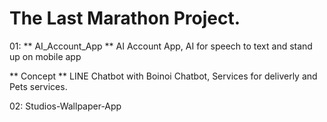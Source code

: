 # The Last Marathon Project.
01: ** AI_Account_App **
AI Account App, AI for speech to text and stand up on mobile app

** Concept **
LINE Chatbot with Boinoi Chatbot, Services for deliverly and Pets services.

02: Studios-Wallpaper-App
